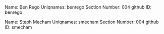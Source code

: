 Name: Ben Rego
Uniqnames: benrego
Section Number: 004
github ID: benrego


Name: Steph Mecham
Uniqnames: smecham
Section Number: 004
github ID: smecham
